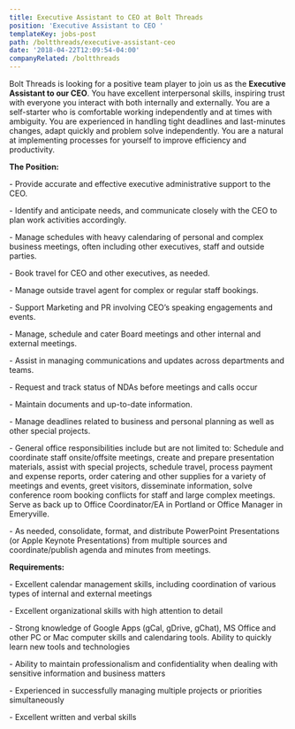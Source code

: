 ```yaml
---
title: Executive Assistant to CEO at Bolt Threads
position: 'Executive Assistant to CEO '
templateKey: jobs-post
path: /boltthreads/executive-assistant-ceo
date: '2018-04-22T12:09:54-04:00'
companyRelated: /boltthreads
---
```

Bolt Threads is looking for a positive team player to join us as the **Executive Assistant to our CEO**. You have excellent interpersonal skills, inspiring trust with everyone you interact with both internally and externally. You are a self-starter who is comfortable working independently and at times with ambiguity. You are experienced in handling tight deadlines and last-minutes changes, adapt quickly and problem solve independently. You are a natural at implementing processes for yourself to improve efficiency and productivity.

**The Position:**

\- Provide accurate and effective executive administrative support to the CEO.

\- Identify and anticipate needs, and communicate closely with the CEO to plan work activities accordingly.

\- Manage schedules with heavy calendaring of personal and complex business meetings, often including other executives, staff and outside parties. 

\- Book travel for CEO and other executives, as needed.

\- Manage outside travel agent for complex or regular staff bookings.

\- Support Marketing and PR involving CEO’s speaking engagements and events.

\- Manage, schedule and cater Board meetings and other internal and external meetings.

\- Assist in managing communications and updates across departments and teams.

\- Request and track status of NDAs before meetings and calls occur

\- Maintain documents and up-to-date information.

\- Manage deadlines related to business and personal planning as well as other special projects.

\- General office responsibilities include but are not limited to: Schedule and coordinate staff onsite/offsite meetings, create and prepare presentation materials, assist with special projects, schedule travel, process payment and expense reports, order catering and other supplies for a variety of meetings and events, greet visitors, disseminate information, solve conference room booking conflicts for staff and large complex meetings. Serve as back up to Office Coordinator/EA in Portland or Office Manager in Emeryville.

\- As needed, consolidate, format, and distribute PowerPoint Presentations (or Apple Keynote Presentations) from multiple sources and coordinate/publish agenda and minutes from meetings.



**Requirements:**

\- Excellent calendar management skills, including coordination of various types of internal and external meetings

\- Excellent organizational skills with high attention to detail

\- Strong knowledge of Google Apps (gCal, gDrive, gChat), MS Office and other PC or Mac computer skills and calendaring tools. Ability to quickly learn new tools and technologies

\- Ability to maintain professionalism and confidentiality when dealing with sensitive information and business matters

\- Experienced in successfully managing multiple projects or priorities simultaneously

\- Excellent written and verbal skills
